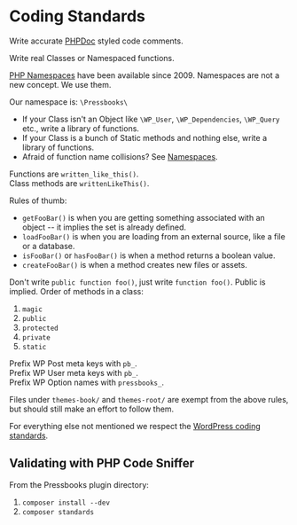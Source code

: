 # Coding Standards

Write accurate [PHPDoc](http://en.wikipedia.org/wiki/PHPDoc) styled code comments.

Write real Classes or Namespaced functions.

[PHP Namespaces](https://secure.php.net/manual/en/language.namespaces.php) have been available since 2009. Namespaces are not a new concept. We use them.

Our namespace is: `\Pressbooks\`

 * If your Class isn't an Object like `\WP_User`, `\WP_Dependencies`, `\WP_Query` etc., write a library of functions.
 * If your Class is a bunch of Static methods and nothing else, write a library of functions.
 * Afraid of function name collisions? See [Namespaces](https://secure.php.net/manual/en/language.namespaces.php).

Functions are `written_like_this()`.  
Class methods are `writtenLikeThis()`.

Rules of thumb:

 * `getFooBar()` is when you are getting something associated with an object -- it implies the set is already defined.
 * `loadFooBar()` is when you are loading from an external source, like a file or a database.
 * `isFooBar()` or `hasFooBar()` is when a method returns a boolean value.
 * `createFooBar()` is when a method creates new files or assets.

Don't write `public function foo()`, just write `function foo()`. Public is implied.
Order of methods in a class:

1. `magic`
2. `public`
3. `protected`
4. `private`
5. `static`

Prefix WP Post meta keys with `pb_`.  
Prefix WP User meta keys with `pb_`.  
Prefix WP Option names with `pressbooks_`.

Files under `themes-book/` and `themes-root/` are exempt from the above rules, but should still make an effort to follow them.

For everything else not mentioned we respect the [WordPress coding standards](http://make.wordpress.org/core/handbook/coding-standards/php/).

## Validating with PHP Code Sniffer

From the Pressbooks plugin directory:

1. `composer install --dev`
2. `composer standards`
